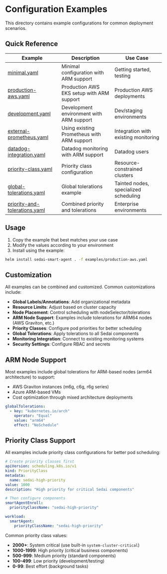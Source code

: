 # Configuration Examples

This directory contains example configurations for common deployment scenarios.

## Quick Reference

| Example | Description | Use Case |
|---------|-------------|----------|
| [minimal.yaml](minimal.yaml) | Minimal configuration with ARM support | Getting started, testing |
| [production-aws.yaml](production-aws.yaml) | Production AWS EKS setup with ARM support | Production AWS deployments |
| [development.yaml](development.yaml) | Development environment with ARM support | Dev/staging environments |
| [external-prometheus.yaml](external-prometheus.yaml) | Using existing Prometheus with ARM support | Integration with existing monitoring |
| [datadog-integration.yaml](datadog-integration.yaml) | Datadog monitoring with ARM support | Datadog users |
| [priority-class.yaml](priority-class.yaml) | Priority class configuration | Resource-constrained clusters |
| [global-tolerations.yaml](global-tolerations.yaml) | Global tolerations example | Tainted nodes, specialized scheduling |
| [priority-and-tolerations.yaml](priority-and-tolerations.yaml) | Combined priority and tolerations | Enterprise environments |

## Usage

1. Copy the example that best matches your use case
2. Modify the values according to your environment
3. Install using the example:

```bash
helm install sedai-smart-agent . -f examples/production-aws.yaml
```

## Customization

All examples can be combined and customized. Common customizations include:

- **Global Labels/Annotations**: Add organizational metadata
- **Resource Limits**: Adjust based on cluster capacity
- **Node Placement**: Control scheduling with nodeSelector/tolerations
- **ARM Node Support**: Examples include tolerations for ARM64 nodes (AWS Graviton, etc.)
- **Priority Classes**: Configure pod priorities for better scheduling
- **Global Tolerations**: Apply tolerations to all Sedai components
- **Monitoring Integration**: Connect to existing monitoring systems
- **Security Settings**: Configure RBAC and secrets

## ARM Node Support

Most examples include global tolerations for ARM-based nodes (arm64 architecture) to support:
- AWS Graviton instances (m6g, c6g, r6g series)
- Azure ARM-based VMs
- Cost optimization through mixed architecture deployments

```yaml
globalTolerations:
  - key: "kubernetes.io/arch"
    operator: "Equal"
    value: "arm64"
    effect: "NoSchedule"
```

## Priority Class Support

All examples include priority class configurations for better pod scheduling:

```yaml
# Create priority classes first
apiVersion: scheduling.k8s.io/v1
kind: PriorityClass
metadata:
  name: sedai-high-priority
value: 1000
description: "High priority for critical Sedai components"

# Then configure components
smartAgentEnroll:
  priorityClassName: "sedai-high-priority"

workload:
  smartAgent:
    priorityClassName: "sedai-high-priority"
```

Common priority class values:
- **2000+**: System critical (use built-in `system-cluster-critical`)
- **1000-1999**: High priority (critical business components)
- **500-999**: Medium priority (standard components)
- **100-499**: Low priority (development/testing)
- **0-99**: Best effort (background tasks)
